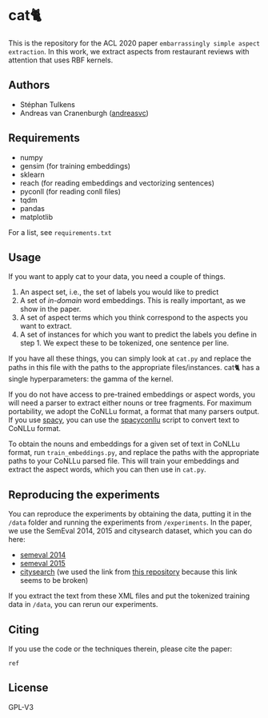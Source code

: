 # cat🐈

This is the repository for the ACL 2020 paper `embarrassingly simple aspect extraction`.
In this work, we extract aspects from restaurant reviews with attention that uses RBF kernels.

## Authors

* Stéphan Tulkens
* Andreas van Cranenburgh ([andreasvc](https://www.github.com/andreasvc))

## Requirements

* numpy
* gensim (for training embeddings)
* sklearn
* reach (for reading embeddings and vectorizing sentences)
* pyconll (for reading conll files)
* tqdm
* pandas
* matplotlib

For a list, see `requirements.txt`

## Usage

If you want to apply cat to your data, you need a couple of things.

1. An aspect set, i.e., the set of labels you would like to predict
2. A set of _in-domain_ word embeddings. This is really important, as we show in the paper.
3. A set of aspect terms which you think correspond to the aspects you want to extract.
4. A set of instances for which you want to predict the labels you define in step 1. We expect these to be tokenized, one sentence per line.

If you have all these things, you can simply look at `cat.py` and replace the paths in this file with the paths to the appropriate files/instances.
cat🐈 has a single hyperparameters: the gamma of the kernel.

If you do not have access to pre-trained embeddings or aspect words, you will need a parser to extract either nouns or tree fragments.
For maximum portability, we adopt the CoNLLu format, a format that many parsers output.
If you use [spacy](https://spacy.io/), you can use the [spacyconllu](https://github.com/andreasvc/spacyconllu) script to convert text to CoNLLu format.

To obtain the nouns and embeddings for a given set of text in CoNLLu format, run `train_embeddings.py`, and replace the paths with the appropriate paths to your CoNLLu parsed file.
This will train your embeddings and extract the aspect words, which you can then use in `cat.py`.

## Reproducing the experiments

You can reproduce the experiments by obtaining the data, putting it in the `/data` folder and running the experiments from `/experiments`.
In the paper, we use the SemEval 2014, 2015 and citysearch dataset, which you can do here:

* [semeval 2014](http://alt.qcri.org/semeval2014/task4/)
* [semeval 2015](http://alt.qcri.org/semeval2015/task12/)
* [citysearch](https://www.cs.cmu.edu/~mehrbod/RR/) (we used the link from [this repository](https://github.com/ruidan/Unsupervised-Aspect-Extraction) because this link seems to be broken)

If you extract the text from these XML files and put the tokenized training data in `/data`, you can rerun our experiments.

## Citing

If you use the code or the techniques therein, please cite the paper:

```
ref
```

## License

GPL-V3
